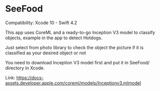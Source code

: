 # SeeFood

Compatibility:
Xcode 10 - Swift 4.2

This app uses CoreML and a ready-to-go Inception V3 model to classify objects, example in the app to detect Hotdogs.

Just select from photo library to check the object the picture if it is classified as your desired object or not

You need to download Inception V3 model first and put it in SeeFood/ directory in Xcode.

Link: https://docs-assets.developer.apple.com/coreml/models/Inceptionv3.mlmodel
